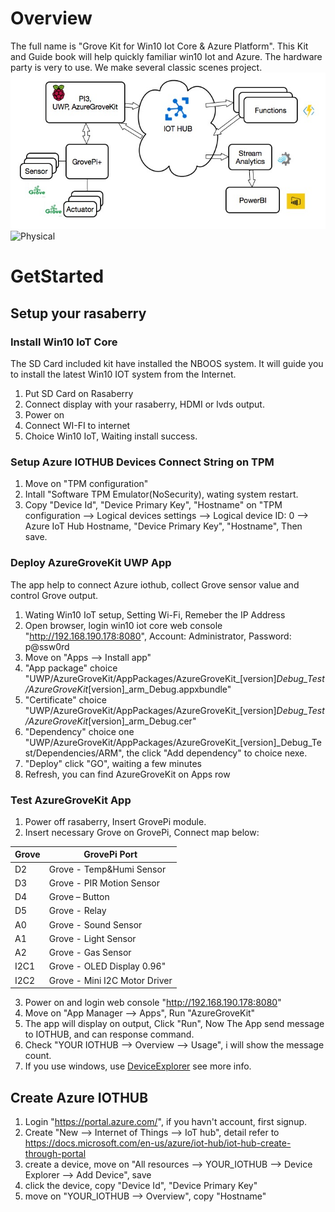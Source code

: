 # Overview
The full name is "Grove Kit for Win10 Iot Core & Azure Platform". This Kit and Guide book will help quickly familiar win10 Iot and Azure. The hardware party is very to use. We make several classic scenes project.
![Data flow](data-flow.png)
![Physical](physical.png)

# GetStarted
## Setup your rasaberry
### Install Win10 IoT Core
The SD Card included kit have installed the NBOOS system. It will guide you to install the latest Win10 IOT system from the Internet.
1. Put SD Card on Rasaberry
1. Connect display with your rasaberry, HDMI or lvds output.
2. Power on 
3. Connect WI-FI to internet
4. Choice Win10 IoT, Waiting install success.

### Setup Azure IOTHUB Devices Connect String on TPM
1. Move on "TPM configuration"
2. Intall "Software TPM Emulator(NoSecurity), wating system restart.
3. Copy "Device Id", "Device Primary Key", "Hostname" on "TPM configuration --> Logical devices settings --> Logical device ID: 0 --> Azure IoT Hub Hostname, "Device Primary Key", "Hostname", Then save.

### Deploy AzureGroveKit UWP App
The app help to connect Azure iothub, collect Grove sensor value and control Grove output.
1. Wating Win10 IoT setup, Setting Wi-Fi, Remeber the IP Address
2. Open browser, login win10 iot core web console "http://192.168.190.178:8080", Account: Administrator, Password: p@ssw0rd
3. Move on "Apps --> Install app"
4. "App package" choice "UWP/AzureGroveKit/AppPackages/AzureGroveKit_[version]_Debug_Test/AzureGroveKit_[version]_arm_Debug.appxbundle"
5. "Certificate" choice "UWP/AzureGroveKit/AppPackages/AzureGroveKit_[version]_Debug_Test/AzureGroveKit_[version]_arm_Debug.cer"
6. "Dependency" choice one "UWP/AzureGroveKit/AppPackages/AzureGroveKit_[version]_Debug_Test/Dependencies/ARM", the click "Add dependency" to choice nexe.
5. "Deploy" click "GO", waiting a few minutes
6. Refresh, you can find AzureGroveKit on Apps row

### Test AzureGroveKit App
1. Power off rasaberry, Insert GrovePi module.
2. Insert necessary Grove on GrovePi, Connect map below:

  Grove| GrovePi Port
  -----| ------------
  D2   | Grove - Temp&Humi Sensor
  D3   | Grove - PIR Motion Sensor
  D4   | Grove – Button
  D5   | Grove - Relay
  A0   | Grove - Sound Sensor
  A1   | Grove - Light Sensor
  A2   | Grove - Gas Sensor
  I2C1 | Grove - OLED Display 0.96"
  I2C2 | Grove - Mini I2C Motor Driver
3. Power on and login web console "http://192.168.190.178:8080"
4. Move on "App Manager --> Apps", Run "AzureGroveKit"
5. The app will display on output, Click "Run", Now The App send message to IOTHUB, and can response command.
6. Check "YOUR IOTHUB --> Overview --> Usage", i will show the message count.
7. If you use windows, use [DeviceExplorer](https://github.com/Azure/azure-iot-sdk-csharp/tree/master/tools/DeviceExplorer) see more info.

## Create Azure IOTHUB 
1. Login "https://portal.azure.com/", if you havn't account, first signup.
2. Create "New --> Internet of Things --> IoT hub", detail refer to https://docs.microsoft.com/en-us/azure/iot-hub/iot-hub-create-through-portal
3. create a device, move on "All resources --> YOUR_IOTHUB --> Device Explorer --> Add Device", save
4. click the device, copy "Device Id", "Device Primary Key"
5. move on "YOUR_IOTHUB --> Overview", copy "Hostname"
